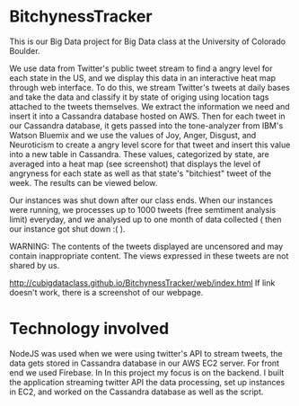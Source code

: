 # BitchynessTracker

This is our Big Data project for Big Data class at the University of Colorado Boulder.

We use data from Twitter's public tweet stream to find a angry level for each state in the US, and we display this data in an interactive heat map through web interface. To do this, we stream Twitter's tweets at daily bases and take the data and classify it by state of origing using location tags attached to the tweets themselves. We extract the information we need and insert it into a Cassandra database hosted on AWS. Then for each tweet in our Cassandra database, it gets passed into the tone-analyzer from IBM's Watson Bluemix and we use the values of Joy, Anger, Disgust, and Neuroticism to create a angry level score for that tweet and insert this value into a new table in Cassandra. These values, categorized by state, are averaged into a heat map (see screenshot) that displays the level of angryness for each state as well as that state's "bitchiest" tweet of the week. The results can be viewed below.

Our instances was shut down after our class ends. When our instances were running, we processes up to 1000 tweets (free semtiment analysis limit)  everyday, and we analysed up to one month of data collected ( then our instance got shut down :( ). 

WARNING: The contents of the tweets displayed are uncensored and may contain inappropriate content. The views expressed in these tweets are not shared by us. 

http://cubigdataclass.github.io/BitchynessTracker/web/index.html
If link doesn't work, there is a screenshot of our webpage. 



# Technology involved
NodeJS was used when we were using twitter's API to stream tweets, the data gets stored in Cassandra database in our AWS EC2 server. For front end we used Firebase. In In this project my focus is on the backend. I built the application streaming twitter API the data processing, set up instances in EC2, and worked on the Cassandra database as well as the script. 


